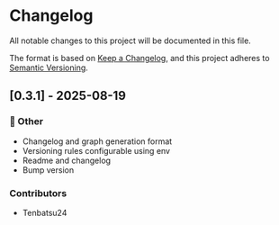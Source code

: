 # Changelog

All notable changes to this project will be documented in this file.

The format is based on [Keep a Changelog](https://keepachangelog.com/en/1.0.0/),
and this project adheres to [Semantic Versioning](https://semver.org/spec/v2.0.0.html).

## [0.3.1] - 2025-08-19

### 🧰 Other
- Changelog and graph generation format
- Versioning rules configurable using env
- Readme and changelog
- Bump version

### Contributors
- Tenbatsu24


<!-- Release links -->
